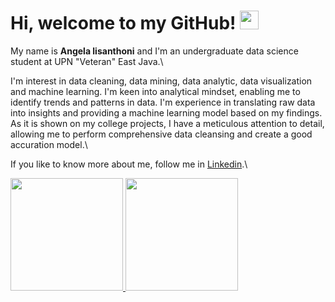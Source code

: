 # Hi, welcome to my GitHub! <img width="30" src="https://emojis.slackmojis.com/emojis/images/1593555389/9579/blob_excited.gif?1593555389" alt="party blob" />

My name is **Angela lisanthoni** and I'm an undergraduate data science student at UPN "Veteran" East Java.\

I'm interest in data cleaning, data mining, data analytic, data visualization and machine learning. I'm keen into analytical mindset, enabling me to identify trends and patterns in data. I'm experience in translating raw data into insights and providing a machine learning model based on my findings. As it is shown on my college projects, I have a meticulous attention to detail, allowing me to perform comprehensive data cleansing and create a good accuration model.\ 

If you like to know more about me, follow me in [Linkedin](https://www.linkedin.com/in/angela-lisanthoni/).\

<p align="left">
<a href="https://github.com/dimasmds">
  <img height="180em" src="https://github-readme-stats-eight-theta.vercel.app/api?username=AngelaLisanthoni&show_icons=true&theme=algolia&include_all_commits=true&count_private=true"/>
  <img height="180em" src="https://github-readme-stats-eight-theta.vercel.app/api/top-langs/?username=AngelaLisanthoni&layout=compact&langs_count=8&theme=algolia"/>
</a>
</p>
